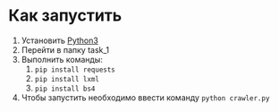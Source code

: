 # Как запустить

1. Установить [Python3](https://python-scripts.com/install-python)
2. Перейти в папку task_1
3. Выполнить команды:
   1. `pip install requests`
   2. `pip install lxml`
   3. `pip install bs4`
4. Чтобы запустить необходимо ввести команду `python crawler.py`